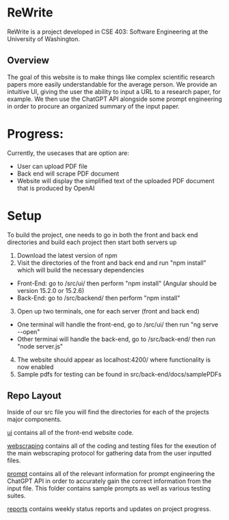 # ReWrite
ReWrite is a project developed in CSE 403: Software Engineering at the University of Washington. 

## Overview
The goal of this website is to make things like complex scientific research papers more easily understandable for the average person. We provide an intuitive UI, giving the user the ability to input a URL to a research paper, for example. We then use the ChatGPT API alongside some prompt engineering in order to procure an organized summary of the input paper. 

# Progress:
Currently, the usecases that are option are:
- User can upload PDF file
- Back end will scrape PDF document
- Website will display the simplified text of the uploaded PDF document that is produced by OpenAI

# Setup
To build the project, one needs to go in both the front and back end directories and build each project then start both servers up

1. Download the latest version of npm
2. Visit the directories of the front and back end and run "npm install" which will build the necessary dependencies
- Front-End: go to /src/ui/ then perform "npm install" (Angular should be version 15.2.0 or 15.2.6)
- Back-End: go to /src/backend/ then perform "npm install"
3. Open up two terminals, one for each server (front and back end)
- One terminal will handle the front-end, go to /src/ui/ then run "ng serve --open"
- Other terminai will handle the back-end, go to /src/back-end/ then run "node server.js"
4. The website should appear as localhost:4200/ where functionality is now enabled
5. Sample pdfs for testing can be found in src/back-end/docs/samplePDFs

## Repo Layout
Inside of our src file you will find the directories for each of the projects major components. 

[ui](https://github.com/aldenhinden/ReWrite/tree/main/src/ui) contains all of the front-end website code.

[webscraping](https://github.com/aldenhinden/ReWrite/tree/main/src/back-end/webscrape) contains all of the coding and testing files for the exeution of the main webscraping protocol for gathering data from the user inputted files.

[prompt](https://github.com/aldenhinden/ReWrite/tree/main/src/back-end/prompt) contains all of the relevant information for prompt engineering the ChatGPT API in order to accurately gain the correct information from the input file. This folder contains sample prompts as well as various testing suites. 

[reports](https://github.com/aldenhinden/ReWrite/tree/main/reports) contains weekly status reports and updates on project progress.
